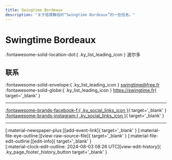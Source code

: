 ```yaml
---
title: Swingtime Bordeaux
description: "关于摇摆舞组织“Swingtime Bordeaux”的一些信息。"
---
```


# Swingtime Bordeaux

:fontawesome-solid-location-dot:{ .ky_list_leading_icon } 波尔多  


## 联系

:fontawesome-solid-envelope:{ .ky_list_leading_icon } <swingtime@free.fr>  
:fontawesome-solid-globe:{ .ky_list_leading_icon } <https://swingtime.fr>{ target='_blank' }  

---

 [:fontawesome-brands-facebook-f:{ .ky_social_links_icon }](https://www.facebook.com/swingtimebordeauxswingtime){ target='_blank' } [:fontawesome-brands-instagram:{ .ky_social_links_icon }](https://instagram.com/swingtime_bordeaux){ target='_blank' }

---

<div class="ky_page_footer" markdown>
<div class="ky_page_footer_trailing" markdown="span">
[:material-newspaper-plus:][add-event-link]{ target='_blank' }
[:material-file-eye-outline:][view-raw-source-file]{ target='_blank' }
[:material-file-edit-outline:][edit-info]{ target='_blank' }
</div>
<div class="ky_page_footer_leading" markdown="span">
[:material-clock-edit-outline: 2024-08-03 08:26 UTC][view-edit-history]{ .ky_page_footer_history_button target='_blank' }
</div>
</div>

[add-event-link]: https://github.com/swingdance/events/issues/new?assignees=&labels=add+event&projects=&template=02-add_entity.yml&title=%5Bfr%5D%20%3CName%3E&region=fr&province=Bordeaux&city=Bordeaux&org_id=swingtime-bordeaux "添加活动"
[view-raw-source-file]: https://github.com/swingdance/orgs/blob/main/fr/swingtime-bordeaux.json "查看原始源文件"
[edit-info]: https://github.com/swingdance/orgs/issues/new?assignees=&labels=update+org&projects=&template=03-update_entity.yml&title=%5Bfr%5D%20Swingtime%20Bordeaux&region=fr&id=swingtime-bordeaux&name=Swingtime%20Bordeaux "编辑信息"

[view-edit-history]: https://github.com/swingdance/orgs/commits/main/fr/swingtime-bordeaux.json "查看编辑历史"
